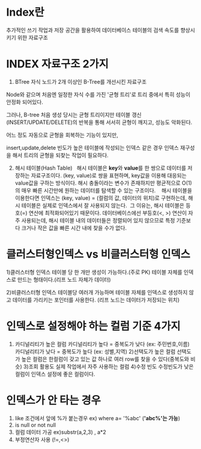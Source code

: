 # Index란
추가적인 쓰기 작업과 저장 공간을 활용하여 데이터베이스 테이블의 검색 속도를 향상시키기 위한 자료구조

# INDEX 자료구조 2가지

1) BTree
자식 노드가 2개 이상인 B-Tree를 개선시킨 자료구조 

Node와 같으며 처음엔 일정한 자식 수를 가진 '균형 트리'로 트리 중에서 특히 성능이 안정화 되어있다. 
 
그러나, B-tree 처음 생성 당시는 균형 트리이지만 테이블 갱신(INSERT/UPDATE/DELETE)의 반복을 통해 서서히 균형이 깨지고, 성능도 악화된다. 

어느 정도 자동으로 균형을 회복하는 기능이 있지만, 

insert,update,delete 빈도가 높은 테이블에 작성되는 인덱스 같은 경우 인덱스 재구성을 해서 트리의 균형을 되찾는 작업이 필요하다. 

 
2) 해시 테이블(Hash Table)
 
해시 테이블은 <b>key</b>와 <b>value</b>를 한 쌍으로 데이터를 저장하는 자료구조이다. 
(key, value)로 쌍을 표현하며, key값을 이용해 대응되는 value값을 구하는 방식이다. 해시 충돌이라는 변수가 존재하지만 평균적으로 O(1)의 매우 빠른 시간만에 원하는 데이터를 탐색할 수 있는 구조이다. 
 
해시 테이블을 이용한다면 인덱스는 (key, value) = (컬럼의 값, 데이터의 위치)로 구현하는데, 해시 테이블은 실제로 인덱스에서 잘 사용되지 않는다. 
그 이유는, 해시 테이블은 등호(=) 연산에 최적화되어있기 때문이다. 데이터베이스에선 부등호(<, >) 연산이 자주 사용되는데, 해시 테이블 내의 데이터들은 정렬되어 있지 않으므로 특정 기준보다 크거나 작은 값을 빠른 시간 내에 찾을 수가 없다. 
 
 
# 클러스터형인덱스 vs  비클러스터형 인덱스

1)클러스터형 인덱스
테이블 당 한 개만 생성이 가능하다.(주로 PK)
테이블 자체를 인덱스로 만드는 형태이다.(리프 노드 자체가 데이터)

2)비클러스터형 인덱스
테이블당 여러개 가능하며 테이블 자체를 인덱스로 생성하지 않고 데이터를 가리키는 포인터를 사용한다.
(리프 노드는 데이터가 저장되는 위치)

# 인덱스로 설정해야 하는 컬럼 기준 4가지
1) 카디널리티가 높은 컬럼
카디널리티가 높다 = 중복도가 낮다 (ex: 주민번호,이름)
카디널리티가 낮다 = 중복도가 높다 (ex: 성별,지역)
2)선택도가 높은 컬럼
선택도가 높은 컬럼은 한컬럼이 갖고 있는 값 하나로 여러 row를 찾을 수 있다(중복도와 비슷)
3)조회 활용도
실제 작업에서 자주 사용하는 컬럼
4)수정 빈도
수정빈도가 낮은 컬럼이 인덱스 설정에 좋은 컬럼이다.

# 인덱스가 안 타는 경우
1) like 조건에서 앞에 %가 붙는경우 ex) where a= '%abc'  (<b>'abc%'는 가능</b>)
2) is null or not null
3) 컬럼 데이터 가공 ex)substr(a,2,3) , a*2
4) 부정연산자 사용 (!=,<>)
